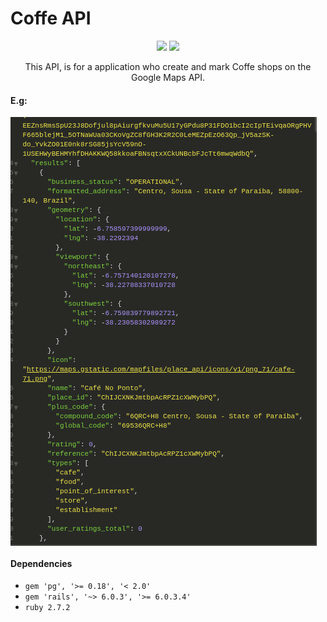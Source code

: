 # Coffe API
<p align="center">
  <a>
    <img width="98" src="https://forthebadge.com/images/badges/built-with-love.svg">
  </a>
  <a align="center">
  <img width="130" src="http://ForTheBadge.com/images/badges/made-with-ruby.svg" />
  </a>
</p>
<p align="center">
    This API, is for a application who create and mark Coffe shops on the Google Maps API.
</p>

#### E.g:

<img align="center" src="./app/assets/apigoogle.png" />

#### Dependencies

- `gem 'pg', '>= 0.18', '< 2.0'`
- `gem 'rails', '~> 6.0.3', '>= 6.0.3.4'`
- `ruby 2.7.2`